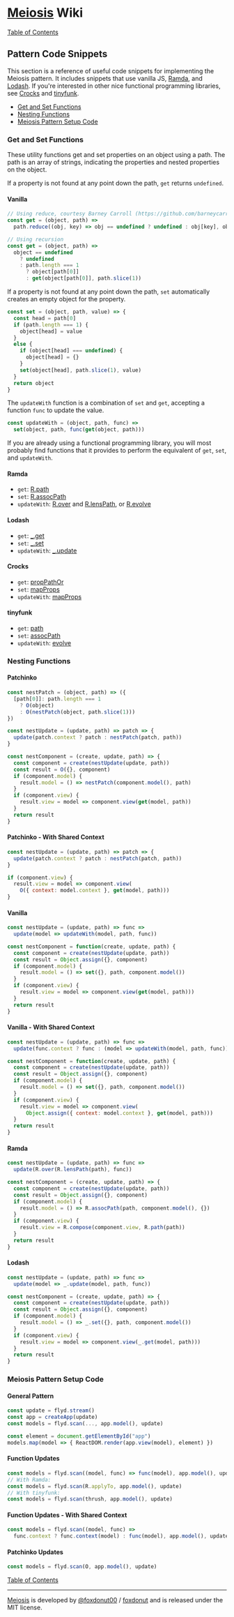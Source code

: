 # [Meiosis](http://meiosis.js.org) Wiki

[Table of Contents](toc.html)

## Pattern Code Snippets

This section is a reference of useful code snippets for implementing the Meiosis pattern. It
includes snippets that use vanilla JS,
[Ramda](https://ramdajs.com), and
[Lodash](https://lodash.com).
If you're interested in other nice functional programming libraries, see
[Crocks](https://evilsoft.github.io/crocks/) and
[tinyfunk](https://github.com/flintinatux/tinyfunk#readme).

- [Get and Set Functions](#code_snippets_get_set)
- [Nesting Functions](#code_snippets_nesting)
- [Meiosis Pattern Setup Code](#code_snippets_pattern_setup)

<a name="code_snippets_get_set"></a>
### Get and Set Functions

These utility functions get and set properties on an object using a path. The path is an array
of strings, indicating the properties and nested properties on the object.

If a property is not found at any point down the path, `get` returns `undefined`.

#### Vanilla

```javascript
// Using reduce, courtesy Barney Carroll (https://github.com/barneycarroll)
const get = (object, path) =>
  path.reduce((obj, key) => obj == undefined ? undefined : obj[key], object)
```

```javascript
// Using recursion
const get = (object, path) =>
  object == undefined
    ? undefined
    : path.length === 1
      ? object[path[0]]
      : get(object[path[0]], path.slice(1))
```

If a property is not found at any point down the path, `set` automatically creates an empty object
for the property.

```javascript
const set = (object, path, value) => {
  const head = path[0]
  if (path.length === 1) {
    object[head] = value
  }
  else {
    if (object[head] === undefined) {
      object[head] = {}
    }
    set(object[head], path.slice(1), value)
  }
  return object
}
```

The `updateWith` function is a combination of `set` and `get`, accepting a function `func` to
update the value.

```javascript
const updateWith = (object, path, func) =>
  set(object, path, func(get(object, path)))
```

If you are already using a functional programming library, you will most probably find functions
that it provides to perform the equivalent of `get`, `set`, and `updateWith`.

#### Ramda

- `get`: [R.path](https://ramdajs.com/docs/#path)
- `set`: [R.assocPath](https://ramdajs.com/docs/#assocPath)
- `updateWith`: [R.over](https://ramdajs.com/docs/#over) and [R.lensPath](https://ramdajs.com/docs/#lensPath), or
[R.evolve](https://ramdajs.com/docs/#evolve)

#### Lodash

- `get`: [_.get](https://lodash.com/docs#get)
- `set`: [_.set](https://lodash.com/docs#set)
- `updateWith`: [_.update](https://lodash.com/docs#update)

#### Crocks

- `get`: [propPathOr](https://evilsoft.github.io/crocks/docs/functions/helpers.html#proppathor)
- `set`: [mapProps](https://evilsoft.github.io/crocks/docs/functions/helpers.html#mapprops)
- `updateWith`: [mapProps](https://evilsoft.github.io/crocks/docs/functions/helpers.html#mapprops)

#### tinyfunk

- `get`: [path](https://github.com/flintinatux/tinyfunk#api)
- `set`: [assocPath](https://github.com/flintinatux/tinyfunk#api)
- `updateWith`: [evolve](https://github.com/flintinatux/tinyfunk#api)

<a name="code_snippets_nesting"></a>
### Nesting Functions

#### Patchinko

```javascript
const nestPatch = (object, path) => ({
  [path[0]]: path.length === 1
    ? O(object)
    : O(nestPatch(object, path.slice(1)))
})

const nestUpdate = (update, path) => patch => {
  update(patch.context ? patch : nestPatch(patch, path))
}

const nestComponent = (create, update, path) => {
  const component = create(nestUpdate(update, path))
  const result = O({}, component)
  if (component.model) {
    result.model = () => nestPatch(component.model(), path)
  }
  if (component.view) {
    result.view = model => component.view(get(model, path))
  }
  return result
}
```

#### Patchinko - With Shared Context

```javascript
const nestUpdate = (update, path) => patch => {
  update(patch.context ? patch : nestPatch(patch, path))
}
```

```javascript
if (component.view) {
  result.view = model => component.view(
    O({ context: model.context }, get(model, path)))
}
```

#### Vanilla

```javascript
const nestUpdate = (update, path) => func =>
  update(model => updateWith(model, path, func))

const nestComponent = function(create, update, path) {
  const component = create(nestUpdate(update, path))
  const result = Object.assign({}, component)
  if (component.model) {
    result.model = () => set({}, path, component.model())
  }
  if (component.view) {
    result.view = model => component.view(get(model, path)))
  }
  return result
}
```

#### Vanilla - With Shared Context

```javascript
const nestUpdate = (update, path) => func =>
  update(func.context ? func : (model => updateWith(model, path, func)))

const nestComponent = function(create, update, path) {
  const component = create(nestUpdate(update, path))
  const result = Object.assign({}, component)
  if (component.model) {
    result.model = () => set({}, path, component.model())
  }
  if (component.view) {
    result.view = model => component.view(
      Object.assign({ context: model.context }, get(model, path)))
  }
  return result
}
```

#### Ramda

```javascript
const nestUpdate = (update, path) => func =>
  update(R.over(R.lensPath(path), func))

const nestComponent = (create, update, path) => {
  const component = create(nestUpdate(update, path))
  const result = Object.assign({}, component)
  if (component.model) {
    result.model = () => R.assocPath(path, component.model(), {})
  }
  if (component.view) {
    result.view = R.compose(component.view, R.path(path))
  }
  return result
}
```

#### Lodash

```javascript
const nestUpdate = (update, path) => func =>
  update(model => _.update(model, path, func))

const nestComponent = (create, update, path) => {
  const component = create(nestUpdate(update, path))
  const result = Object.assign({}, component)
  if (component.model) {
    result.model = () => _.set({}, path, component.model())
  }
  if (component.view) {
    result.view = model => component.view(_.get(model, path)))
  }
  return result
}
```

<a name="code_snippets_pattern_setup"></a>
### Meiosis Pattern Setup Code

#### General Pattern

```javascript
const update = flyd.stream()
const app = createApp(update)
const models = flyd.scan(..., app.model(), update)

const element = document.getElementById("app")
models.map(model => { ReactDOM.render(app.view(model), element) })
```

#### Function Updates

```javascript
const models = flyd.scan((model, func) => func(model), app.model(), update)
// With Ramda:
const models = flyd.scan(R.applyTo, app.model(), update)
// With tinyfunk:
const models = flyd.scan(thrush, app.model(), update)
```

#### Function Updates - With Shared Context

```javascript
const models = flyd.scan((model, func) =>
  func.context ? func.context(model) : func(model), app.model(), update)
```

#### Patchinko Updates

```javascript
const models = flyd.scan(O, app.model(), update)
```

[Table of Contents](toc.html)

-----

[Meiosis](http://meiosis.js.org) is developed by [@foxdonut00](http://twitter.com/foxdonut00) / [foxdonut](https://github.com/foxdonut) and is released under the MIT license.

